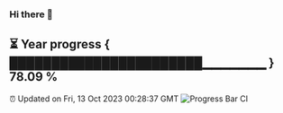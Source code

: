 ### Hi there 👋
⏳ Year progress { ███████████████████████▁▁▁▁▁▁▁ } 78.09 %
---
⏰ Updated on Fri, 13 Oct 2023 00:28:37 GMT
![Progress Bar CI](https://github.com/Moyi321/Moyi321/workflows/Progress%20Bar%20CI/badge.svg)
